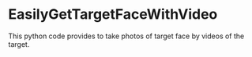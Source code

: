 # EasilyGetTargetFaceWithVideo

This python code provides to take photos of target face by videos of the target.
